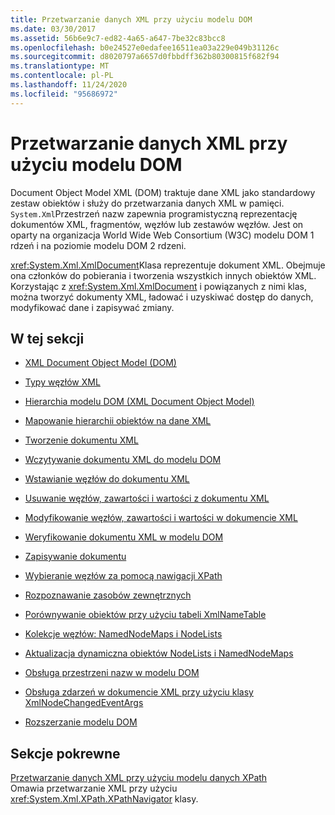 ```yaml
---
title: Przetwarzanie danych XML przy użyciu modelu DOM
ms.date: 03/30/2017
ms.assetid: 56b6e9c7-ed82-4a65-a647-7be32c83bcc8
ms.openlocfilehash: b0e24527e0edafee16511ea03a229e049b31126c
ms.sourcegitcommit: d8020797a6657d0fbbdff362b80300815f682f94
ms.translationtype: MT
ms.contentlocale: pl-PL
ms.lasthandoff: 11/24/2020
ms.locfileid: "95686972"
---
```

# <a name="process-xml-data-using-the-dom-model"></a>Przetwarzanie danych XML przy użyciu modelu DOM

Document Object Model XML (DOM) traktuje dane XML jako standardowy zestaw obiektów i służy do przetwarzania danych XML w pamięci. `System.Xml`Przestrzeń nazw zapewnia programistyczną reprezentację dokumentów XML, fragmentów, węzłów lub zestawów węzłów. Jest on oparty na organizacja World Wide Web Consortium (W3C) modelu DOM 1 rdzeń i na poziomie modelu DOM 2 rdzeni.  
  
 <xref:System.Xml.XmlDocument>Klasa reprezentuje dokument XML. Obejmuje ona członków do pobierania i tworzenia wszystkich innych obiektów XML. Korzystając z <xref:System.Xml.XmlDocument> i powiązanych z nimi klas, można tworzyć dokumenty XML, ładować i uzyskiwać dostęp do danych, modyfikować dane i zapisywać zmiany.  
  
## <a name="in-this-section"></a>W tej sekcji  
  
- [XML Document Object Model (DOM)](xml-document-object-model-dom.md)  
  
- [Typy węzłów XML](types-of-xml-nodes.md)  
  
- [Hierarchia modelu DOM (XML Document Object Model)](xml-document-object-model-dom-hierarchy.md)  
  
- [Mapowanie hierarchii obiektów na dane XML](mapping-the-object-hierarchy-to-xml-data.md)  
  
- [Tworzenie dokumentu XML](xml-document-creation.md)  
  
- [Wczytywanie dokumentu XML do modelu DOM](reading-an-xml-document-into-the-dom.md)  
  
- [Wstawianie węzłów do dokumentu XML](inserting-nodes-into-an-xml-document.md)  
  
- [Usuwanie węzłów, zawartości i wartości z dokumentu XML](removing-nodes-content-and-values-from-an-xml-document.md)  
  
- [Modyfikowanie węzłów, zawartości i wartości w dokumencie XML](modifying-nodes-content-and-values-in-an-xml-document.md)  
  
- [Weryfikowanie dokumentu XML w modelu DOM](validating-an-xml-document-in-the-dom.md)  
  
- [Zapisywanie dokumentu](saving-and-writing-a-document.md)  
  
- [Wybieranie węzłów za pomocą nawigacji XPath](select-nodes-using-xpath-navigation.md)  
  
- [Rozpoznawanie zasobów zewnętrznych](resolving-external-resources.md)  
  
- [Porównywanie obiektów przy użyciu tabeli XmlNameTable](object-comparison-using-xmlnametable.md)  
  
- [Kolekcje węzłów: NamedNodeMaps i NodeLists](node-collections-in-namednodemaps-and-nodelists.md)  
  
- [Aktualizacja dynamiczna obiektów NodeLists i NamedNodeMaps](dynamic-updates-to-nodelists-and-namednodemaps.md)  
  
- [Obsługa przestrzeni nazw w modelu DOM](namespace-support-in-the-dom.md)  
  
- [Obsługa zdarzeń w dokumencie XML przy użyciu klasy XmlNodeChangedEventArgs](event-handling-in-an-xml-document-using-the-xmlnodechangedeventargs.md)  
  
- [Rozszerzanie modelu DOM](extending-the-dom.md)  
  
## <a name="related-sections"></a>Sekcje pokrewne  

 [Przetwarzanie danych XML przy użyciu modelu danych XPath](process-xml-data-using-the-xpath-data-model.md)  
 Omawia przetwarzanie XML przy użyciu <xref:System.Xml.XPath.XPathNavigator> klasy.

